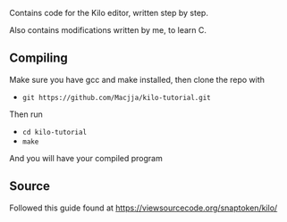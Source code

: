 Contains code for the Kilo editor, written step by step.

Also contains modifications written by me, to learn C.

## Compiling

Make sure you have gcc  and make installed, then
clone the repo with
 - `git https://github.com/Macjja/kilo-tutorial.git`
   
Then run
 - `cd kilo-tutorial`
 - `make`

And you will have your compiled program

## Source

Followed this guide found at
https://viewsourcecode.org/snaptoken/kilo/
